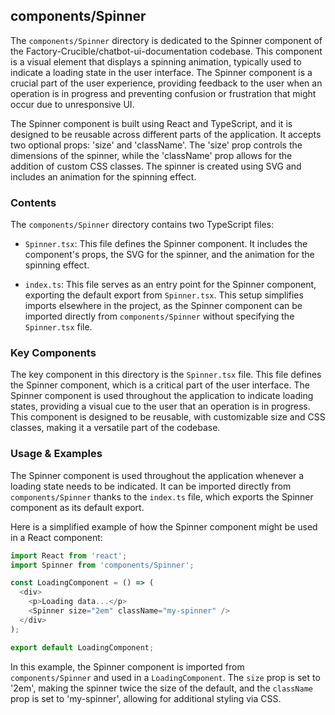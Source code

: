 
## components/Spinner

The `components/Spinner` directory is dedicated to the Spinner component of the Factory-Crucible/chatbot-ui-documentation codebase. This component is a visual element that displays a spinning animation, typically used to indicate a loading state in the user interface. The Spinner component is a crucial part of the user experience, providing feedback to the user when an operation is in progress and preventing confusion or frustration that might occur due to unresponsive UI.

The Spinner component is built using React and TypeScript, and it is designed to be reusable across different parts of the application. It accepts two optional props: 'size' and 'className'. The 'size' prop controls the dimensions of the spinner, while the 'className' prop allows for the addition of custom CSS classes. The spinner is created using SVG and includes an animation for the spinning effect.

### Contents

The `components/Spinner` directory contains two TypeScript files:

- `Spinner.tsx`: This file defines the Spinner component. It includes the component's props, the SVG for the spinner, and the animation for the spinning effect.

- `index.ts`: This file serves as an entry point for the Spinner component, exporting the default export from `Spinner.tsx`. This setup simplifies imports elsewhere in the project, as the Spinner component can be imported directly from `components/Spinner` without specifying the `Spinner.tsx` file.

### Key Components

The key component in this directory is the `Spinner.tsx` file. This file defines the Spinner component, which is a critical part of the user interface. The Spinner component is used throughout the application to indicate loading states, providing a visual cue to the user that an operation is in progress. This component is designed to be reusable, with customizable size and CSS classes, making it a versatile part of the codebase.

### Usage & Examples

The Spinner component is used throughout the application whenever a loading state needs to be indicated. It can be imported directly from `components/Spinner` thanks to the `index.ts` file, which exports the Spinner component as its default export.

Here is a simplified example of how the Spinner component might be used in a React component:

```typescript
import React from 'react';
import Spinner from 'components/Spinner';

const LoadingComponent = () => (
  <div>
    <p>Loading data...</p>
    <Spinner size="2em" className="my-spinner" />
  </div>
);

export default LoadingComponent;
```

In this example, the Spinner component is imported from `components/Spinner` and used in a `LoadingComponent`. The `size` prop is set to '2em', making the spinner twice the size of the default, and the `className` prop is set to 'my-spinner', allowing for additional styling via CSS.
